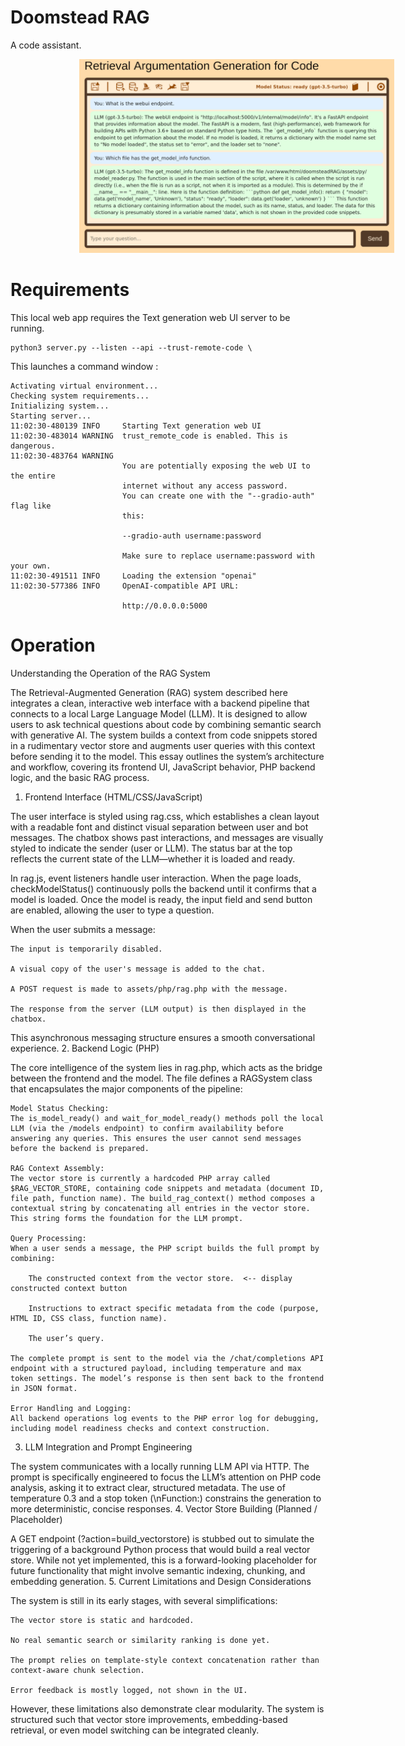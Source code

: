 # Doomstead RAG
A code assistant.

<img src="assets/img/bg/gui.png" alt="RAG GUI" width="800" style="margin-left: 110px;">

# Requirements

This local web app requires the Text generation web UI server to be running.

    python3 server.py --listen --api --trust-remote-code \

This launches a command window :

    Activating virtual environment...
    Checking system requirements...
    Initializing system...
    Starting server...
    11:02:30-480139 INFO     Starting Text generation web UI                        
    11:02:30-483014 WARNING  trust_remote_code is enabled. This is dangerous.       
    11:02:30-483764 WARNING                                                         
                             You are potentially exposing the web UI to the entire  
                             internet without any access password.                  
                             You can create one with the "--gradio-auth" flag like  
                             this:                                                  
                                                                                
                             --gradio-auth username:password                        
                                                                                
                             Make sure to replace username:password with your own.  
    11:02:30-491511 INFO     Loading the extension "openai"                         
    11:02:30-577386 INFO     OpenAI-compatible API URL:                             
                                                                                
                             http://0.0.0.0:5000  

# Operation

Understanding the Operation of the RAG System

The Retrieval-Augmented Generation (RAG) system described here integrates a clean, interactive web interface with a backend pipeline that connects to a local Large Language Model (LLM). It is designed to allow users to ask technical questions about code by combining semantic search with generative AI. The system builds a context from code snippets stored in a rudimentary vector store and augments user queries with this context before sending it to the model. This essay outlines the system’s architecture and workflow, covering its frontend UI, JavaScript behavior, PHP backend logic, and the basic RAG process.
1. Frontend Interface (HTML/CSS/JavaScript)

The user interface is styled using rag.css, which establishes a clean layout with a readable font and distinct visual separation between user and bot messages. The chatbox shows past interactions, and messages are visually styled to indicate the sender (user or LLM). The status bar at the top reflects the current state of the LLM—whether it is loaded and ready.

In rag.js, event listeners handle user interaction. When the page loads, checkModelStatus() continuously polls the backend until it confirms that a model is loaded. Once the model is ready, the input field and send button are enabled, allowing the user to type a question.

When the user submits a message:

    The input is temporarily disabled.

    A visual copy of the user's message is added to the chat.

    A POST request is made to assets/php/rag.php with the message.

    The response from the server (LLM output) is then displayed in the chatbox.

This asynchronous messaging structure ensures a smooth conversational experience.
2. Backend Logic (PHP)

The core intelligence of the system lies in rag.php, which acts as the bridge between the frontend and the model. The file defines a RAGSystem class that encapsulates the major components of the pipeline:

    Model Status Checking:
    The is_model_ready() and wait_for_model_ready() methods poll the local LLM (via the /models endpoint) to confirm availability before answering any queries. This ensures the user cannot send messages before the backend is prepared.

    RAG Context Assembly:
    The vector store is currently a hardcoded PHP array called $RAG_VECTOR_STORE, containing code snippets and metadata (document ID, file path, function name). The build_rag_context() method composes a contextual string by concatenating all entries in the vector store. This string forms the foundation for the LLM prompt.

    Query Processing:
    When a user sends a message, the PHP script builds the full prompt by combining:

        The constructed context from the vector store.  <-- display constructed context button

        Instructions to extract specific metadata from the code (purpose, HTML ID, CSS class, function name).

        The user’s query.

    The complete prompt is sent to the model via the /chat/completions API endpoint with a structured payload, including temperature and max token settings. The model’s response is then sent back to the frontend in JSON format.

    Error Handling and Logging:
    All backend operations log events to the PHP error log for debugging, including model readiness checks and context construction.

3. LLM Integration and Prompt Engineering

The system communicates with a locally running LLM API via HTTP. The prompt is specifically engineered to focus the LLM’s attention on PHP code analysis, asking it to extract clear, structured metadata. The use of temperature 0.3 and a stop token (\nFunction:) constrains the generation to more deterministic, concise responses.
4. Vector Store Building (Planned / Placeholder)

A GET endpoint (?action=build_vectorstore) is stubbed out to simulate the triggering of a background Python process that would build a real vector store. While not yet implemented, this is a forward-looking placeholder for future functionality that might involve semantic indexing, chunking, and embedding generation.
5. Current Limitations and Design Considerations

The system is still in its early stages, with several simplifications:

    The vector store is static and hardcoded.

    No real semantic search or similarity ranking is done yet.

    The prompt relies on template-style context concatenation rather than context-aware chunk selection.

    Error feedback is mostly logged, not shown in the UI.

However, these limitations also demonstrate clear modularity. The system is structured such that vector store improvements, embedding-based retrieval, or even model switching can be integrated cleanly.
